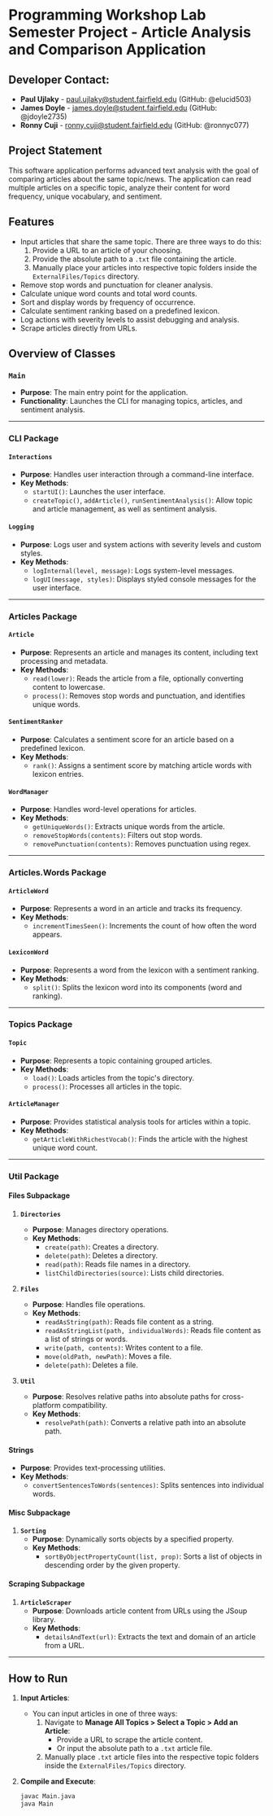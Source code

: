 # Programming Workshop Lab Semester Project - Article Analysis and Comparison Application

## Developer Contact:
- **Paul Ujlaky** - paul.ujlaky@student.fairfield.edu (GitHub: @elucid503)
- **James Doyle** - james.doyle@student.fairfield.edu (GitHub: @jdoyle2735)
- **Ronny Cuji** - ronny.cuji@student.fairfield.edu (GitHub: @ronnyc077)

## Project Statement
This software application performs advanced text analysis with the goal of comparing articles about the same topic/news. The application can read multiple articles on a specific topic, analyze their content for word frequency, unique vocabulary, and sentiment.

## Features
- Input articles that share the same topic. There are three ways to do this:
  1. Provide a URL to an article of your choosing.
  2. Provide the absolute path to a `.txt` file containing the article.
  3. Manually place your articles into respective topic folders inside the `ExternalFiles/Topics` directory.
- Remove stop words and punctuation for cleaner analysis.
- Calculate unique word counts and total word counts.
- Sort and display words by frequency of occurrence.
- Calculate sentiment ranking based on a predefined lexicon.
- Log actions with severity levels to assist debugging and analysis.
- Scrape articles directly from URLs.

## Overview of Classes

### **`Main`**
- **Purpose**: The main entry point for the application.
- **Functionality**: Launches the CLI for managing topics, articles, and sentiment analysis.

---

### **CLI Package**

#### **`Interactions`**
- **Purpose**: Handles user interaction through a command-line interface.
- **Key Methods**:
  - `startUI()`: Launches the user interface.
  - `createTopic()`, `addArticle()`, `runSentimentAnalysis()`: Allow topic and article management, as well as sentiment analysis.

#### **`Logging`**
- **Purpose**: Logs user and system actions with severity levels and custom styles.
- **Key Methods**:
  - `logInternal(level, message)`: Logs system-level messages.
  - `logUI(message, styles)`: Displays styled console messages for the user interface.

---

### **Articles Package**

#### **`Article`**
- **Purpose**: Represents an article and manages its content, including text processing and metadata.
- **Key Methods**:
  - `read(lower)`: Reads the article from a file, optionally converting content to lowercase.
  - `process()`: Removes stop words and punctuation, and identifies unique words.

#### **`SentimentRanker`**
- **Purpose**: Calculates a sentiment score for an article based on a predefined lexicon.
- **Key Methods**:
  - `rank()`: Assigns a sentiment score by matching article words with lexicon entries.

#### **`WordManager`**
- **Purpose**: Handles word-level operations for articles.
- **Key Methods**:
  - `getUniqueWords()`: Extracts unique words from the article.
  - `removeStopWords(contents)`: Filters out stop words.
  - `removePunctuation(contents)`: Removes punctuation using regex.

---

### **Articles.Words Package**

#### **`ArticleWord`**
- **Purpose**: Represents a word in an article and tracks its frequency.
- **Key Methods**:
  - `incrementTimesSeen()`: Increments the count of how often the word appears.

#### **`LexiconWord`**
- **Purpose**: Represents a word from the lexicon with a sentiment ranking.
- **Key Methods**:
  - `split()`: Splits the lexicon word into its components (word and ranking).

---

### **Topics Package**

#### **`Topic`**
- **Purpose**: Represents a topic containing grouped articles.
- **Key Methods**:
  - `load()`: Loads articles from the topic's directory.
  - `process()`: Processes all articles in the topic.

#### **`ArticleManager`**
- **Purpose**: Provides statistical analysis tools for articles within a topic.
- **Key Methods**:
  - `getArticleWithRichestVocab()`: Finds the article with the highest unique word count.

---

### **Util Package**

#### **Files Subpackage**
1. **`Directories`**
   - **Purpose**: Manages directory operations.
   - **Key Methods**:
     - `create(path)`: Creates a directory.
     - `delete(path)`: Deletes a directory.
     - `read(path)`: Reads file names in a directory.
     - `listChildDirectories(source)`: Lists child directories.

2. **`Files`**
   - **Purpose**: Handles file operations.
   - **Key Methods**:
     - `readAsString(path)`: Reads file content as a string.
     - `readAsStringList(path, individualWords)`: Reads file content as a list of strings or words.
     - `write(path, contents)`: Writes content to a file.
     - `move(oldPath, newPath)`: Moves a file.
     - `delete(path)`: Deletes a file.

3. **`Util`**
   - **Purpose**: Resolves relative paths into absolute paths for cross-platform compatibility.
   - **Key Methods**:
     - `resolvePath(path)`: Converts a relative path into an absolute path.

#### **Strings**
- **Purpose**: Provides text-processing utilities.
- **Key Methods**:
  - `convertSentencesToWords(sentences)`: Splits sentences into individual words.

#### **Misc Subpackage**
1. **`Sorting`**
   - **Purpose**: Dynamically sorts objects by a specified property.
   - **Key Methods**:
     - `sortByObjectPropertyCount(list, prop)`: Sorts a list of objects in descending order by the given property.

#### **Scraping Subpackage**
1. **`ArticleScraper`**
   - **Purpose**: Downloads article content from URLs using the JSoup library.
   - **Key Methods**:
     - `detailsAndText(url)`: Extracts the text and domain of an article from a URL.

---

## How to Run
1. **Input Articles**:
   - You can input articles in one of three ways:
     1. Navigate to **Manage All Topics > Select a Topic > Add an Article**:
        - Provide a URL to scrape the article content.
        - Or input the absolute path to a `.txt` article file.
     2. Manually place `.txt` article files into the respective topic folders inside the `ExternalFiles/Topics` directory.
         
2. **Compile and Execute**:
   ```bash
   javac Main.java
   java Main
